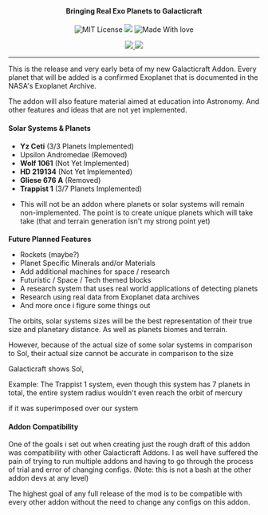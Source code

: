 
<h1 align="center">
  <br>
  <img src="https://i.imgur.com/cU1Tx2F.png?1" alt="">
</h1>

<h4 align="center">Bringing Real Exo Planets to Galacticraft</h4>

<p align="center">
    <a href="https://github.com/ROMVoid95/Interstellar-Exoplanets/blob/master/LICENSE"></a>
    <img src="https://badgen.net/github/license/micromatch/micromatch"
         alt="MIT License">
    <a href=""></a>
    <img src="https://badgen.net/dependabot/thepracticaldev/dev.to?icon=dependabot">
    <a href=""></a>
    <img src="https://badgen.net/badge/Made%20With/Love/pink"
         alt="Made With love">
</p>
<p align="center">
<a href="https://www.curseforge.com/minecraft/mc-mods/interstellar-exoplanets">
<img src="http://cf.way2muchnoise.eu/full_interstellar-exoplanets_downloads.svg">
<a href="https://www.curseforge.com/minecraft/mc-mods/interstellar-exoplanets">
<img src="http://cf.way2muchnoise.eu/versions/interstellar-exoplanets.svg">
</p></a>
      
---

This is the release and very early beta of my new Galacticraft Addon. Every planet that will be added is a confirmed Exoplanet that is documented in the NASA's Exoplanet Archive.

The addon will also feature material aimed at education into Astronomy. And other features and ideas that are not yet implemented.

#### **Solar Systems & Planets**

-   **Yz Ceti** (3/3 Planets Implemented)
-   Upsilon Andromedae (Removed)
-   **Wolf 1061** (Not Yet Implemented)
-   **HD 219134** (Not Yet Implemented)
-   **Gliese 676 A** (Removed)
-   **Trappist 1** (3/7 Planets Implemented)

* This will not be an addon where planets or solar systems will remain non-implemented. The point is to create unique planets which will take take (that and terrain generation isn't my strong point yet)

####   
**Future Planned Features**

-   Rockets (maybe?)
-   Planet Specific Minerals and/or Materials
-   Add additional machines for space / research
-   Futuristic / Space / Tech themed blocks
-   A research system that uses real world applications of detecting planets
-   Research using real data from Exoplanet data archives
-   And more once i figure some things out

The orbits, solar systems sizes will be the best representation of their true size and planetary distance. As well as planets biomes and terrain.

However, because of the actual size of some solar systems in comparison to Sol, their actual size cannot be accurate in comparison to the size

Galacticraft shows Sol,

Example: The Trappist 1 system, even though this system has 7 planets in total, the entire system radius wouldn't even reach the orbit of mercury

if it was superimposed over our system

#### **Addon Compatibility**

One of the goals i set out when creating just the rough draft of this addon was compatibility with other Galacticraft Addons. I as well have suffered the pain of trying to run multiple addons and having to go through the process of trial and error of changing configs. (Note: this is not a bash at the other addon devs at any level)

The highest goal of any full release of the mod is to be compatible with every other addon without the need to change any configs on this addon.

